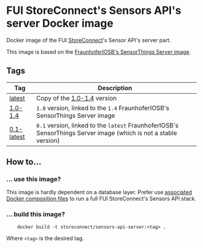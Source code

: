 # FUI StoreConnect's Sensors API's server Docker image

Docker image of the FUI [StoreConnect](https://www.pole-scs.org/projet/storeconnect)'s Sensor API's server part.

This image is based on the [FraunhoferIOSB's SensorThings Server image](https://hub.docker.com/r/fraunhoferiosb/sensorthingsserver/). 
    
## Tags

Tag                         | Description
--------------------------- | ----------------------------------------------------------------------------------------------------------------
[latest](./1.0-1.4)         | Copy of the [1.0-1.4](./1.0-1.4) version
[1.0-1.4](./1.0-1.4)        | `1.0` version, linked to the `1.4` FraunhoferIOSB's SensorThings Server image
[0.1-latest](./0.1-latest)  | `0.1` version, linked to the `latest` FraunhoferIOSB's SensorThings Server image (which is not a stable version)

## How to...

### ... use this image?

This image is hardly dependent on a database layer. Prefer use [associated Docker composition files](../../compositions) to run a full FUI StoreConnect's Sensors API stack.

### ... build this image? 

```
    docker build -t storeconnect/sensors-api-server:<tag> .
```

Where `<tag>` is the desired tag. 